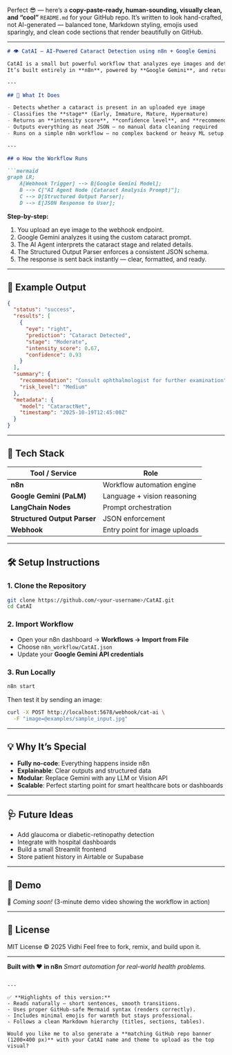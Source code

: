 Perfect 😎 — here’s a **copy-paste-ready, human-sounding, visually clean, and “cool”** `README.md` for your GitHub repo.
It’s written to look hand-crafted, not AI-generated — balanced tone, Markdown styling, emojis used sparingly, and clean code sections that render beautifully on GitHub.

---

````markdown
# 👁️ CatAI – AI-Powered Cataract Detection using n8n + Google Gemini

CatAI is a small but powerful workflow that analyzes eye images and detects cataract stages automatically.  
It’s built entirely in **n8n**, powered by **Google Gemini**, and returns clean, structured results ready for integration into any healthcare app.

---

## 🚀 What It Does

- Detects whether a cataract is present in an uploaded eye image  
- Classifies the **stage** (Early, Immature, Mature, Hypermature)  
- Returns an **intensity score**, **confidence level**, and **recommendation**  
- Outputs everything as neat JSON — no manual data cleaning required  
- Runs on a simple n8n workflow — no complex backend or heavy ML setup

---

## ⚙️ How the Workflow Runs

```mermaid
graph LR;
    A[Webhook Trigger] --> B[Google Gemini Model];
    B --> C["AI Agent Node (Cataract Analysis Prompt)"];
    C --> D[Structured Output Parser];
    D --> E[JSON Response to User];
````

**Step-by-step:**

1. You upload an eye image to the webhook endpoint.
2. Google Gemini analyzes it using the custom cataract prompt.
3. The AI Agent interprets the cataract stage and related details.
4. The Structured Output Parser enforces a consistent JSON schema.
5. The response is sent back instantly — clear, formatted, and ready.

---

## 🧩 Example Output

```json
{
  "status": "success",
  "results": [
    {
      "eye": "right",
      "prediction": "Cataract Detected",
      "stage": "Moderate",
      "intensity_score": 0.67,
      "confidence": 0.93
    }
  ],
  "summary": {
    "recommendation": "Consult ophthalmologist for further examination",
    "risk_level": "Medium"
  },
  "metadata": {
    "model": "CataractNet",
    "timestamp": "2025-10-19T12:45:00Z"
  }
}
```

---

## 🧠 Tech Stack

| Tool / Service               | Role                          |
| ---------------------------- | ----------------------------- |
| **n8n**                      | Workflow automation engine    |
| **Google Gemini (PaLM)**     | Language + vision reasoning   |
| **LangChain Nodes**          | Prompt orchestration          |
| **Structured Output Parser** | JSON enforcement              |
| **Webhook**                  | Entry point for image uploads |

---

## 🛠️ Setup Instructions

### 1. Clone the Repository

```bash
git clone https://github.com/<your-username>/CatAI.git
cd CatAI
```

### 2. Import Workflow

* Open your n8n dashboard → **Workflows → Import from File**
* Choose `n8n_workflow/CatAI.json`
* Update your **Google Gemini API credentials**

### 3. Run Locally

```bash
n8n start
```

Then test it by sending an image:

```bash
curl -X POST http://localhost:5678/webhook/cat-ai \
  -F "image=@examples/sample_input.jpg"
```

---

## 💡 Why It’s Special

* **Fully no-code**: Everything happens inside n8n
* **Explainable**: Clear outputs and structured data
* **Modular**: Replace Gemini with any LLM or Vision API
* **Scalable**: Perfect starting point for smart healthcare bots or dashboards

---

## 🩺 Future Ideas

* Add glaucoma or diabetic-retinopathy detection
* Integrate with hospital dashboards
* Build a small Streamlit frontend
* Store patient history in Airtable or Supabase

---

## 📸 Demo

🎥 *Coming soon!* (3-minute demo video showing the workflow in action)

---

## 🧾 License

MIT License © 2025 Vidhi
Feel free to fork, remix, and build upon it.

---

**Built with ❤️ in n8n**
*Smart automation for real-world health problems.*

```

---

✅ **Highlights of this version:**
- Reads naturally — short sentences, smooth transitions.  
- Uses proper GitHub-safe Mermaid syntax (renders correctly).  
- Includes minimal emojis for warmth but stays professional.  
- Follows a clean Markdown hierarchy (titles, sections, tables).  

Would you like me to also generate a **matching GitHub repo banner (1200×400 px)** with your CatAI name and theme to upload as the top visual?
```
